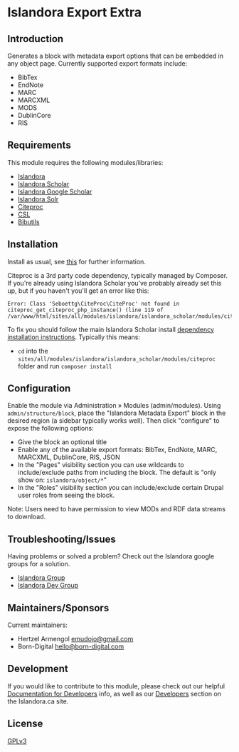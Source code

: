 # Islandora Export Extra

## Introduction

Generates a block with metadata export options that can be embedded in any object page. Currently supported export formats include:

* BibTex
* EndNote
* MARC
* MARCXML
* MODS
* DublinCore
* RIS

## Requirements

This module requires the following modules/libraries:

* [Islandora](https://github.com/islandora/islandora)
* [Islandora Scholar](https://github.com/islandora/islandora_scholar)
* [Islandora Google Scholar](https://github.com/Born-Digital-US/islandora_scholar/tree/7.x/modules/islandora_google_scholar)
* [Islandora Solr](https://github.com/Islandora/islandora_solr_search)
* [Citeproc](https://github.com/Islandora/islandora_scholar/tree/7.x/modules/citeproc)
* [CSL](https://github.com/Islandora/islandora_scholar/tree/7.x/modules/csl)
* [Bibutils](https://github.com/Islandora/islandora_scholar/tree/7.x/modules/bibutils)

## Installation

Install as usual, see [this](https://drupal.org/documentation/install/modules-themes/modules-7) for further information.

Citeproc is a 3rd party code dependency, typically managed by Composer. If you're already using Islandora Scholar you've probably already set this up, but if you haven't you'll get an error like this:

```
Error: Class 'Seboettg\CiteProc\CiteProc' not found in citeproc_get_citeproc_php_instance() (line 119 of /var/www/html/sites/all/modules/islandora/islandora_scholar/modules/citeproc/citeproc.module).
```

To fix you should follow the main Islandora Scholar install [dependency installation instructions](https://github.com/islandora/islandora_scholar/#requirements). Typically this means:

* `cd` into the `sites/all/modules/islandora/islandora_scholar/modules/citeproc` folder and run `composer install`

## Configuration

Enable the module via Administration » Modules (admin/modules). Using `admin/structure/block`, place the "Islandora Metadata Export" block in the desired region (a sidebar typically works well). Then click "configure" to expose the following options:

* Give the block an optional title
* Enable any of the available export formats: BibTex, EndNote, MARC, MARCXML, DublinCore, RIS, JSON
* In the "Pages" visibility section you can use wildcards to include/exclude paths from including the block. The default is "only show on: `islandora/object/*`"
* In the "Roles" visibility section you can include/exclude certain Drupal user roles from seeing the block.

Note: Users need to have permission to view MODs and RDF data streams to download.   

## Troubleshooting/Issues

Having problems or solved a problem? Check out the Islandora google groups for a solution.

* [Islandora Group](https://groups.google.com/forum/?hl=en&fromgroups#!forum/islandora)
* [Islandora Dev Group](https://groups.google.com/forum/?hl=en&fromgroups#!forum/islandora-dev)

## Maintainers/Sponsors

Current maintainers:

* Hertzel Armengol <emudojo@gmail.com>
* Born-Digital <hello@born-digital.com>

## Development

If you would like to contribute to this module, please check out our helpful [Documentation for Developers](https://github.com/Islandora/islandora/wiki#wiki-documentation-for-developers) info, as well as our [Developers](http://islandora.ca/developers) section on the Islandora.ca site.

## License

[GPLv3](http://www.gnu.org/licenses/gpl-3.0.txt)
